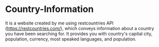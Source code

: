# Country-Information
It is a website created by me using restcountries API (https://restcountries.com/), which conveys information about a country you have been searching for.
It provides you with country's capital city, population, currency, most speaked languages, and population.
